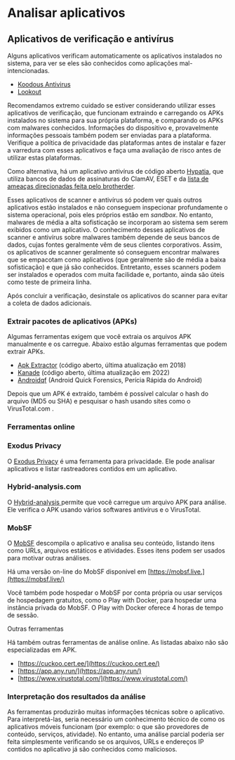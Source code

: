 # Analisar aplicativos

## Aplicativos de verificação e antivírus

Alguns aplicativos verificam automaticamente os aplicativos instalados no sistema, para ver se eles são conhecidos como aplicações mal-intencionadas.

* [Koodous Antivirus ](https://play.google.com/store/apps/details?id=com.koodous.android)
* [Lookout](https://play.google.com/store/apps/details?id=com.lookout)

Recomendamos extremo cuidado se estiver considerando utilizar esses aplicativos de verificação, que funcionam extraindo e carregando os APKs instalados no sistema para sua própria plataforma, e comparando os APKs com malwares conhecidos. Informações do dispositivo e, provavelmente informações pessoais também podem ser enviadas para a plataforma. Verifique a política de privacidade das plataformas antes de instalar e fazer a varredura com esses aplicativos e faça uma avaliação de risco antes de utilizar estas plataformas.

Como alternativa, há um aplicativo antivírus de código aberto [Hypatia](https://github.com/Divested-Mobile/Hypatia), que utiliza bancos de dados de assinaturas do ClamAV, ESET e da [lista de ameaças direcionadas feita pelo brotherder](https://github.com/botherder/targetedthreats).

Esses aplicativos de scanner e antivírus só podem ver quais outros aplicativos estão instalados e não conseguem inspecionar profundamente o sistema operacional, pois eles próprios estão em _sandbox_. No entanto, malwares de média a alta sofisticação se incorporam ao sistema sem serem exibidos como um aplicativo. O conhecimento desses aplicativos de scanner e antivírus sobre malwares também depende de seus bancos de dados, cujas fontes geralmente vêm de seus clientes corporativos. Assim, os aplicativos de scanner geralmente só conseguem encontrar malwares que se empacotam como aplicativos (que geralmente são de média a baixa sofisticação) e que já são conhecidos. Entretanto, esses scanners podem ser instalados e operados com muita facilidade e, portanto, ainda são úteis como teste de primeira linha.

Após concluir a verificação, desinstale os aplicativos do scanner para evitar a coleta de dados adicionais.

### Extrair pacotes de aplicativos (APKs)

Algumas ferramentas exigem que você extraia os arquivos APK manualmente e os carregue. Abaixo estão algumas ferramentas que podem extrair APKs.

* [Apk Extractor](https://f-droid.org/packages/axp.tool.apkextractor/) (código aberto, última atualização em 2018)
* [Kanade](https://github.com/alexrintt/kanade) (código aberto, última atualização em 2022)
* [Androidqf](https://github.com/mvt-project/androidqf/) (Android Quick Forensics, Perícia Rápida do Android)

Depois que um APK é extraído, também é possível calcular o hash do arquivo (MD5 ou SHA) e pesquisar o hash usando sites como o VirusTotal.com .&#x20;

### Ferramentas online

### Exodus Privacy

O [Exodus Privacy](https://reports.exodus-privacy.eu.org/en/) é uma ferramenta para privacidade. Ele pode analisar aplicativos e listar rastreadores contidos em um aplicativo.

### Hybrid-analysis.com

O [Hybrid-analysis ](https://www.hybrid-analysis.com/)permite que você carregue um arquivo APK para análise. Ele verifica o APK usando vários softwares antivírus e o VirusTotal.

### MobSF

O [MobSF](https://github.com/MobSF/Mobile-Security-Framework-MobSF) descompila o aplicativo e analisa seu conteúdo, listando itens como URLs, arquivos estáticos e atividades. Esses itens podem ser usados para motivar outras análises.

Há uma versão on-line do MobSF disponível em [https://mobsf.live.](https://mobsf.live/)

Você também pode hospedar o MobSF por conta própria ou usar serviços de hospedagem gratuitos, como o Play with Docker, para hospedar uma instância privada do MobSF. O Play with Docker oferece 4 horas de tempo de sessão.&#x20;

Outras ferramentas

Há também outras ferramentas de análise online. As listadas abaixo não são especializadas em APK.

* [https://cuckoo.cert.ee/](https://cuckoo.cert.ee/)
* [https://app.any.run/](https://app.any.run/)
* [https://www.virustotal.com/](https://www.virustotal.com/)

### Interpretação dos resultados da análise

As ferramentas produzirão muitas informações técnicas sobre o aplicativo. Para interpretá-las, seria necessário um conhecimento técnico de como os aplicativos móveis funcionam (por exemplo: o que são provedores de conteúdo, serviços, atividade). No entanto, uma análise parcial poderia ser feita simplesmente verificando se os arquivos, URLs e endereços IP contidos no aplicativo já são conhecidos como maliciosos.
